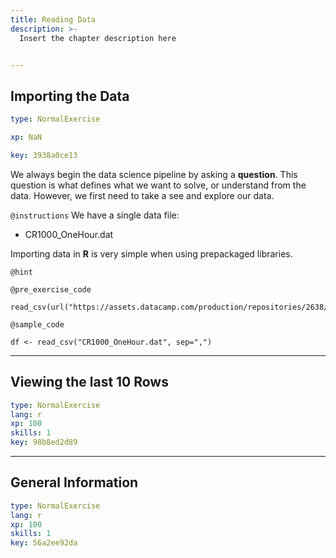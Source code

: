 ```yaml
---
title: Reading Data
description: >-
  Insert the chapter description here


---
```

## Importing the Data

```yaml
type: NormalExercise

xp: NaN

key: 3938a0ce13
```

We always begin the data science pipeline by asking a **question**. This question is what defines what we want to solve, or understand from the data.  However, we first need to take a see and explore our data.

`@instructions`
We have a single data file: 
- CR1000_OneHour.dat


Importing data in  **R** is very simple when using prepackaged libraries.

`@hint`


`@pre_exercise_code`
```{}
read_csv(url("https://assets.datacamp.com/production/repositories/2638/datasets/7a889124ca4aeb612a4067491b624d4797a16e50/CR1000_OneHour.dat"))
```
`@sample_code`
```{}
df <- read_csv("CR1000_OneHour.dat", sep=",")
```







---
## Viewing the last 10 Rows

```yaml
type: NormalExercise
lang: r
xp: 100
skills: 1
key: 98b8ed2d89
```














---
## General Information

```yaml
type: NormalExercise
lang: r
xp: 100
skills: 1
key: 56a2ee92da
```













